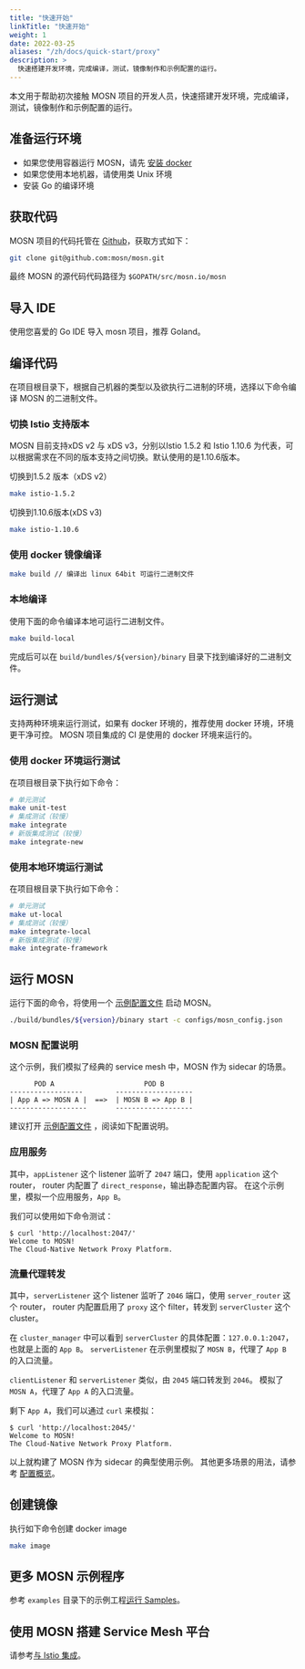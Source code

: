 ```yaml
---
title: "快速开始"
linkTitle: "快速开始"
weight: 1
date: 2022-03-25
aliases: "/zh/docs/quick-start/proxy"
description: >
  快速搭建开发环境，完成编译，测试，镜像制作和示例配置的运行。
---
```


本文用于帮助初次接触 MOSN 项目的开发人员，快速搭建开发环境，完成编译，测试，镜像制作和示例配置的运行。

## 准备运行环境

+ 如果您使用容器运行 MOSN，请先 [安装 docker](https://docs.docker.com/install/)
+ 如果您使用本地机器，请使用类 Unix 环境
+ 安装 Go 的编译环境

## 获取代码

MOSN 项目的代码托管在 [Github](https://github.com/mosn/mosn)，获取方式如下：

```bash
git clone git@github.com:mosn/mosn.git
```

最终 MOSN 的源代码代码路径为 `$GOPATH/src/mosn.io/mosn`

## 导入 IDE

使用您喜爱的 Go IDE 导入 mosn 项目，推荐 Goland。

## 编译代码

在项目根目录下，根据自己机器的类型以及欲执行二进制的环境，选择以下命令编译 MOSN 的二进制文件。

### 切换 Istio 支持版本

MOSN 目前支持xDS v2 与 xDS v3，分别以Istio 1.5.2 和 Istio 1.10.6 为代表，可以根据需求在不同的版本支持之间切换。默认使用的是1.10.6版本。

切换到1.5.2 版本（xDS v2）

```bash
make istio-1.5.2 
```

切换到1.10.6版本(xDS v3)

```bash
make istio-1.10.6
```

### 使用 docker 镜像编译

```bash
make build // 编译出 linux 64bit 可运行二进制文件
```

### 本地编译

使用下面的命令编译本地可运行二进制文件。

```bash
make build-local
```

完成后可以在 `build/bundles/${version}/binary` 目录下找到编译好的二进制文件。

## 运行测试

支持两种环境来运行测试，如果有 docker 环境的，推荐使用 docker 环境，环境更干净可控。
MOSN 项目集成的 CI 是使用的 docker 环境来运行的。

### 使用 docker 环境运行测试

在项目根目录下执行如下命令：

```bash
# 单元测试
make unit-test
# 集成测试（较慢）
make integrate
# 新版集成测试（较慢）
make integrate-new
```

### 使用本地环境运行测试

在项目根目录下执行如下命令：

```bash
# 单元测试
make ut-local
# 集成测试（较慢）
make integrate-local
# 新版集成测试（较慢）
make integrate-framework
```

## 运行 MOSN

运行下面的命令，将使用一个 [示例配置文件](https://github.com/mosn/mosn/blob/master/configs/mosn_config.json) 启动 MOSN。

```bash
./build/bundles/${version}/binary start -c configs/mosn_config.json
```

### MOSN 配置说明

这个示例，我们模拟了经典的 service mesh 中，MOSN 作为 sidecar 的场景。

```
      POD A                      POD B
------------------        -------------------
| App A => MOSN A |  ==>  | MOSN B => App B |
-------------------       -------------------
```

建议打开 [示例配置文件](https://github.com/mosn/mosn/blob/master/configs/mosn_config.json) ，阅读如下配置说明。

### 应用服务

其中，`appListener` 这个 listener 监听了 `2047` 端口，使用 `application` 这个 router，
router 内配置了 `direct_response`，输出静态配置内容。
在这个示例里，模拟一个应用服务，`App B`。

我们可以使用如下命令测试：

```shell
$ curl 'http://localhost:2047/'
Welcome to MOSN!
The Cloud-Native Network Proxy Platform.
```

### 流量代理转发

其中，`serverListener` 这个 listener 监听了 `2046` 端口，使用 `server_router` 这个 router，
router 内配置启用了 `proxy` 这个 filter，转发到 `serverCluster` 这个 cluster。

在 `cluster_manager` 中可以看到 `serverCluster` 的具体配置：`127.0.0.1:2047`，也就是上面的 `App B`。
`serverListener` 在示例里模拟了 `MOSN B`，代理了 `App B` 的入口流量。

`clientListener` 和 `serverListener` 类似，由 `2045` 端口转发到 `2046`。
模拟了 `MOSN A`，代理了 `App A` 的入口流量。

剩下 `App A`，我们可以通过 `curl` 来模拟：

```shell
$ curl 'http://localhost:2045/'
Welcome to MOSN!
The Cloud-Native Network Proxy Platform.
```

以上就构建了 MOSN 作为 sidecar 的典型使用示例。
其他更多场景的用法，请参考 [配置概览](../../configuration/)。

## 创建镜像

执行如下命令创建 docker image

```bash
make image
```

## 更多 MOSN 示例程序

参考 `examples` 目录下的示例工程[运行 Samples](../../samples)。

## 使用 MOSN 搭建 Service Mesh 平台

请参考[与 Istio 集成](../istio)。
